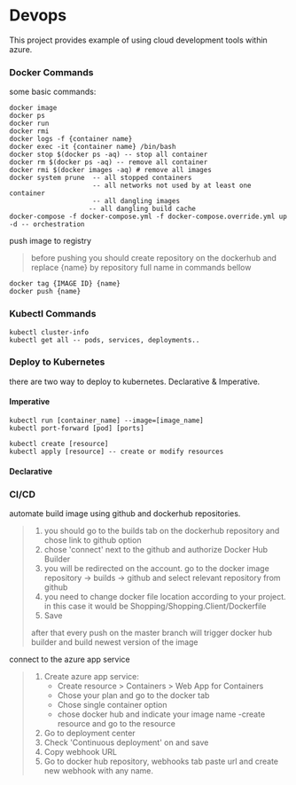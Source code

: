 
# Devops
This project provides example of using cloud development tools within azure.
### Docker Commands
some basic commands:
```
docker image
docker ps
docker run
docker rmi
docker logs -f {container name}
docker exec -it {container name} /bin/bash
docker stop $(docker ps -aq) -- stop all container
docker rm $(docker ps -aq) -- remove all container
docker rmi $(docker images -aq) # remove all images
docker system prune  -- all stopped containers  
					 -- all networks not used by at least one container  
					 -- all dangling images  
					-- all dangling build cache
docker-compose -f docker-compose.yml -f docker-compose.override.yml up -d -- orchestration
```
push image to registry
>before pushing you should create repository on the dockerhub and replace {name}  by repository full name in commands bellow
```
docker tag {IMAGE ID} {name}
docker push {name}
```
### Kubectl Commands

    kubectl cluster-info
    kubectl get all -- pods, services, deployments..

### Deploy to Kubernetes 
there are two way to deploy to kubernetes. Declarative & Imperative.
#### Imperative
    kubectl run [container_name] --image=[image_name]
    kubectl port-forward [pod] [ports]
    
    kubectl create [resource]
    kubectl apply [resource] -- create or modify resources

#### Declarative

### CI/CD
automate build image using github and dockerhub repositories.
>1. you should go to the builds tab on the dockerhub repository and chose link to github option
>2. chose 'connect' next to the github and authorize Docker Hub Builder
>3. you will be redirected on the account. go to the docker image repository -> builds -> github and select relevant repository from github
>4. you need to change docker file location according to your project. in this case it would be Shopping/Shopping.Client/Dockerfile 
> 5. Save
> 
> after that every push on the master branch will trigger docker hub builder and build newest version of the image


connect to the azure app service
> 1. Create azure app service:
>    - Create resource > Containers > Web App for Containers
>    - Chose your plan and go to the docker tab
>    - Chose single container option 
>    - chose docker hub and indicate your image name
>    -create resource and go to the resource
>  2. Go to deployment center
>  3. Check 'Continuous deployment' on and save
>  4. Copy webhook URL
>  5. Go to docker hub repository, webhooks tab paste url and create new webhook with any name.
